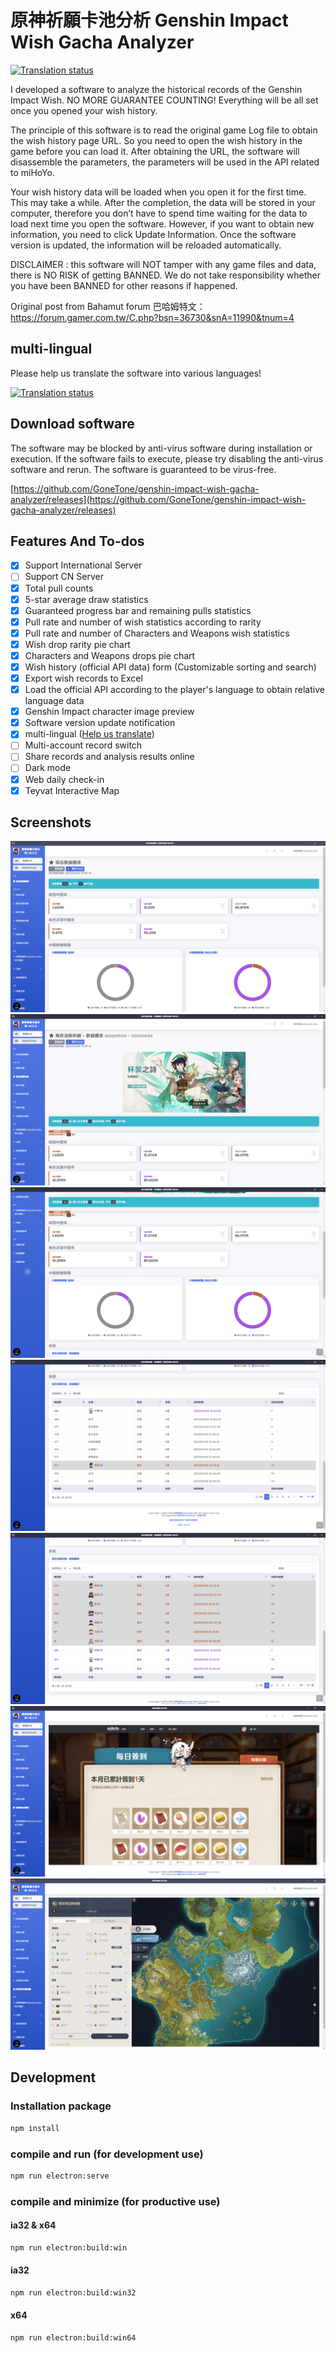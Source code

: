 # 原神祈願卡池分析 Genshin Impact Wish Gacha Analyzer

[![Translation status](https://weblate.reh.tw/widgets/genshin-impact-wish-gacha-analyzer/-/svg-badge.svg)](https://weblate.reh.tw/engage/genshin-impact-wish-gacha-analyzer/)

I developed a software to analyze the historical records of the Genshin Impact Wish. NO MORE GUARANTEE COUNTING! Everything will be all set once you opened your wish history.

The principle of this software is to read the original game Log file to obtain the wish history page URL. So you need to open the wish history in the game before you can load it. After obtaining the URL, the software will disassemble the parameters, the parameters will be used in the API related to miHoYo.

Your wish history data will be loaded when you open it for the first time. This may take a while. After the completion, the data will be stored in your computer, therefore you don’t have to spend time waiting for the data to load next time you open the software. However, if you want to obtain new information, you need to click Update Information. Once the software version is updated, the information will be reloaded automatically.

DISCLAIMER : this software will NOT tamper with any game files and data, there is NO RISK of getting BANNED. We do not take responsibility whether you have been BANNED for other reasons if happened.

Original post from Bahamut forum 巴哈姆特文：<https://forum.gamer.com.tw/C.php?bsn=36730&snA=11990&tnum=4>

## multi-lingual

Please help us translate the software into various languages!

[![Translation status](https://weblate.reh.tw/widgets/genshin-impact-wish-gacha-analyzer/-/open-graph.png)](https://weblate.reh.tw/engage/genshin-impact-wish-gacha-analyzer/)

## Download software

The software may be blocked by anti-virus software during installation or execution. If the software fails to execute, please try disabling the anti-virus software and rerun. The software is guaranteed to be virus-free.

[https://github.com/GoneTone/genshin-impact-wish-gacha-analyzer/releases](https://github.com/GoneTone/genshin-impact-wish-gacha-analyzer/releases)

## Features And To-dos

- [x] Support International Server
- [ ] Support CN Server
- [x] Total pull counts
- [x] 5-star average draw statistics
- [x] Guaranteed progress bar and remaining pulls statistics
- [x] Pull rate and number of wish statistics according to rarity
- [x] Pull rate and number of Characters and Weapons wish statistics
- [x] Wish drop rarity pie chart
- [x] Characters and Weapons drops pie chart
- [x] Wish history (official API data) form (Customizable sorting and search)
- [x] Export wish records to Excel
- [x] Load the official API according to the player's language to obtain relative language data
- [x] Genshin Impact character image preview
- [x] Software version update notification
- [x] multi-lingual ([Help us translate](https://weblate.reh.tw/engage/genshin-impact-wish-gacha-analyzer/))
- [ ] Multi-account record switch
- [ ] Share records and analysis results online
- [ ] Dark mode
- [X] Web daily check-in
- [X] Teyvat Interactive Map

## Screenshots

![Comprehensive data chart](/images/1.png)
![Character Gacha Data Chart](/images/2.png)
![Pull rate](/images/3.png)
![Table 1](/images/4.png)
![Table 2](/images/5.png)
![Daily login](/images/6.png)
![Teyvat interactive map](/images/7.png)

## Development

### Installation package

```bash
npm install
```

### compile and run (for development use)

```bash
npm run electron:serve
```

### compile and minimize (for productive use)

#### ia32 & x64

```bash
npm run electron:build:win
```

#### ia32

```bash
npm run electron:build:win32
```

#### x64

```bash
npm run electron:build:win64
```
